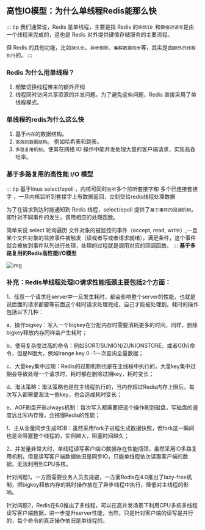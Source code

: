 ## 高性IO模型：为什么单线程Redis能那么快
::: tip
 我们通常说，Redis 是单线程，主要是指 Redis 的`网络IO `和`键值对读写`是由一个线程来完成的，这也是 Redis 对外提供键值存储服务的主要流程。

 但 Redis 的其他功能，比如`持久化`、`异步删除`、`集群数据同步`等，其实是由`额外的线程执行`的。 
::: 


### Redis 为什么用单线程？

1. 频繁切换线程带来的额外开销
2. 线程同时访问共享资源的并发问题。为了避免这些问题，Redis 直接采用了单线程模式。

### 单线程的redis为什么这么快

1. 基于`内存`的数据结构。 
2. `高效的数据结构`。 例如哈希表和跳表。
3. `多路复用机制`。使其在网络 IO 操作中能并发处理大量的客户端请求，实现高吞吐率。

### 基于多路复用的高性能 I/O 模型
::: tip
 基于linux select/epoll ，内核可同时`监听`多个监听套接字和 多个已连接套接字 ，一旦内核监听到套接字上有数据返回，立刻交给redis线程处理数据

 为了在请求到达时能通知到 Redis 线程，select/epoll 提供了`基于事件的回调机制`，即针对不同事件的发生，调用相应的处理函数。

 简单来说 select 轮询遍历 文件对象的被监控的事件（accept, read, write）,一旦某个文件对象的监控事件被触发（读或者写或者请求就绪），满足条件，这个事件就会被放到事件队列进行处理，处理的过程就是调用对应的回调函数。
::: 
**基于多路复用的Redis高性能I/O模型**

![img](/redis/base/00ff790d4f6225aaeeebba34a71d8bea-16326217592192.jpg)

### 补充：Redis单线程处理IO请求性能瓶颈主要包括2个方面：

1、任意一个请求在server中一旦发生耗时，都会影响整个server的性能，也就是说后面的请求都要等前面这个耗时请求处理完成，自己才能被处理到。耗时的操作包括以下几种：

   a、操作bigkey：写入一个bigkey在分配内存时需要消耗更多的时间，同样，删除bigkey释放内存同样会产生耗时；

   b、使用复杂度过高的命令：例如SORT/SUNION/ZUNIONSTORE，或者O(N)命令，但是N很大，例如lrange key 0 -1一次查询全量数据；

   c、大量key集中过期：Redis的过期机制也是在主线程中执行的，大量key集中过期会导致处理一个请求时，耗时都在删除过期key，耗时变长；

   d、淘汰策略：淘汰策略也是在主线程执行的，当内存超过Redis内存上限后，每次写入都需要淘汰一些key，也会造成耗时变长；

   e、AOF刷盘开启always机制：每次写入都需要把这个操作刷到磁盘，写磁盘的速度远比写内存慢，会拖慢Redis的性能；

   f、主从全量同步生成RDB：虽然采用fork子进程生成数据快照，但fork这一瞬间也是会阻塞整个线程的，实例越大，阻塞时间越久；

2、并发量非常大时，单线程读写客户端IO数据存在性能瓶颈，虽然采用IO多路复用机制，但是读写客户端数据依旧是同步IO，只能单线程依次读取客户端的数据，无法利用到CPU多核。

针对问题1，一方面需要业务人员去规避，一方面Redis在4.0推出了lazy-free机制，把bigkey释放内存的耗时操作放在了异步线程中执行，降低对主线程的影响。

针对问题2，Redis在6.0推出了多线程，可以在高并发场景下利用CPU多核多线程读写客户端数据，进一步提升server性能，当然，只是针对客户端的读写是并行的，每个命令的真正操作依旧是单线程的。